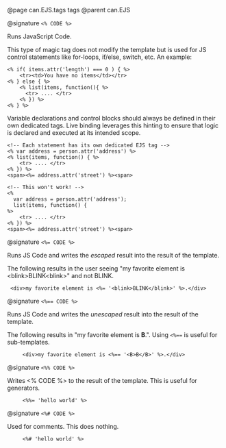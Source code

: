 @page can.EJS.tags tags
@parent can.EJS

@signature `<% CODE %>`

Runs JavaScript Code.

This type of magic tag does not modify the template but is used for JS control statements 
like for-loops, if/else, switch, etc.  An example:

    <% if( items.attr('length') === 0 ) { %>
        <tr><td>You have no items</td></tr>
    <% } else { %>
        <% list(items, function(){ %>
          <tr> .... </tr>
        <% }) %>
    <% } %>

Variable declarations and control blocks should always be defined in 
their own dedicated tags. Live binding leverages this hinting to ensure that logic is declared and executed at its intended scope.
	
	<!-- Each statement has its own dedicated EJS tag -->
    <% var address = person.attr('address') %>
    <% list(items, function() { %>
        <tr> .... </tr>
    <% }) %>
    <span><%= address.attr('street') %><span>
    
    <!-- This won't work! -->
    <%
      var address = person.attr('address');
      list(items, function() {
    %>
        <tr> .... </tr>
    <% }) %>
    <span><%= address.attr('street') %><span>
    
@signature `<%= CODE %>`

Runs JS Code and writes the _escaped_ result into the result of the template.

The following results in the user seeing "my favorite element is &lt;blink>BLINK&lt;blink>" and not
<blink>BLINK</blink>.

     <div>my favorite element is <%= '<blink>BLINK</blink>' %>.</div>
     
@signature `<%== CODE %>`

Runs JS Code and writes the _unescaped_ result into the result of the template.

The following results in "my favorite element is <B>B</B>.". Using `<%==` is useful
for sub-templates.
     
         <div>my favorite element is <%== '<B>B</B>' %>.</div>
         
@signature `<%% CODE %>` 

 Writes <% CODE %> to the result of the template.  This is useful for generators.
     
         <%%= 'hello world' %>

@signature `<%# CODE %>`

Used for comments.  This does nothing.
     
         <%# 'hello world' %>
         
